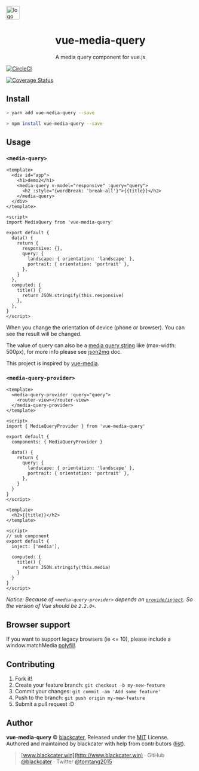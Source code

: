 <p>
    <a href="https://github.com/blackcater"><img alt="logo" width="36" height="36" src="http://oameisqha.bkt.clouddn.com/avatar.png?roundPic/radius/!50p" alt="blackcater">
    </a>
</p>

<h1 align="center">vue-media-query</h1>

<p align="center">A media query component for vue.js</p>

[![CircleCI](https://circleci.com/gh/blackcater/vue-media-query/tree/master.svg?style=svg)](https://circleci.com/gh/blackcater/vue-media-query/tree/master)

[![Coverage Status](https://coveralls.io/repos/github/blackcater/vue-media-query/badge.svg?branch=master)](https://coveralls.io/github/blackcater/vue-media-query?branch=master)

<h2>Install</h2>

```bash
> yarn add vue-media-query --save

> npm install vue-media-query --save
```

<h2>Usage</h2>

### `<media-query>`

```vue
<template>
  <div id="app">
    <h1>demo2</h1>
    <media-query v-model="responsive" :query="query">
      <h2 :style="{wordBreak: 'break-all'}">{{title}}</h2>
    </media-query>
  </div>
</template>

<script>
import MediaQuery from 'vue-media-query'

export default {
  data() {
    return {
      responsive: {},
      query: {
        landscape: { orientation: 'landscape' },
        portrait: { orientation: 'portrait' },
      },
    }
  },
  computed: {
    title() {
      return JSON.stringify(this.responsive)
    },
  },
}
</script>
```

When you change the orientation of device (phone or browser). You can see the result will be changed.

The value of query can also be a [media query string](https://developer.mozilla.org/en-US/docs/Web/CSS/Media_Queries/Using_media_queries) like (max-width: 500px), for more info please see [json2mq](https://github.com/akiran/json2mq/blob/master/README.md#usage) doc.

This project is inspired by [vue-media](https://github.com/egoist/vue-media).


### `<media-query-provider>`

```vue
<template>
  <media-query-provider :query="query">
    <router-view></router-view>
  </media-query-provider>
</template>

<script>
import { MediaQueryProvider } from 'vue-media-query'

export default {
  components: { MediaQueryProvider }
  
  data() {
    return {
      query: {
        landscape: { orientation: 'landscape' },
        portrait: { orientation: 'portrait' },
      },
    }
  }
}
</script>
```

```vue
<template>
  <h2>{{title}}</h2>
</template>

<script>
// sub component
export default {
  inject: ['media'],
  
  computed: {
    title() {
      return JSON.stringify(this.media)
    }
  }
}
</script>
```
*Notice: Because of `<media-query-provider>` depends on [`provide/inject`](https://vuejs.org/v2/api/#provide-inject). So the version of Vue should be `2.2.0+`.*

<h2>Browser support</h2>

If you want to support legacy browsers (ie <= 10), please include a window.matchMedia [polyfill](https://github.com/paulirish/matchMedia.js/).

<h2>Contributing</h2>

1.  Fork it!
2.  Create your feature branch: `git checkout -b my-new-feature`
3.  Commit your changes: `git commit -am 'Add some feature'`
4.  Push to the branch: `git push origin my-new-feature`
5.  Submit a pull request :D

<h2>Author</h2>

**vue-media-query** © [blackcater](https://github.com/blackcater), Released under the [MIT](./LICENSE) License.<br>
Authored and maintained by blackcater with help from contributors ([list](https://github.com/blackcater/vue-media-query/contributors)).

> [www.blackcater.win](http://www.blackcater.win) · GitHub [@blackcater](https://github.com/blackcater) · Twitter [@tomtang2015](https://twitter.com/tomtang2015)
